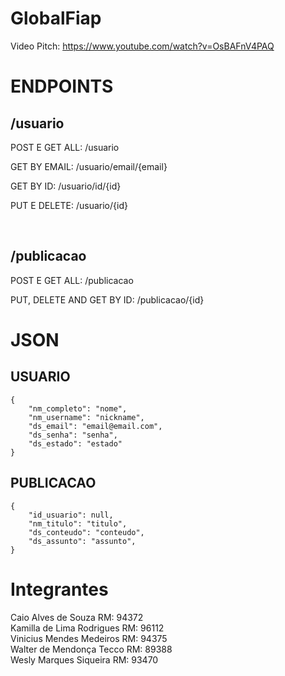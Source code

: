 # GlobalFiap

Video Pitch: https://www.youtube.com/watch?v=OsBAFnV4PAQ <br/>


# ENDPOINTS

<h2>/usuario</h2>
  
  POST E GET ALL: /usuario

  GET BY EMAIL: /usuario/email/{email}
  
  GET BY ID: /usuario/id/{id}

  PUT E DELETE: /usuario/{id}
  
<br/>

<h2>/publicacao</h2>

  POST E GET ALL: /publicacao
  
  PUT, DELETE AND GET BY ID: /publicacao/{id}

# JSON

  <h2>USUARIO</h2>
  
    {
        "nm_completo": "nome",
        "nm_username": "nickname",
        "ds_email": "email@email.com",
        "ds_senha": "senha",
        "ds_estado": "estado"
    }
  
  <h2>PUBLICACAO</h2>
  
    {
        "id_usuario": null,
        "nm_titulo": "titulo",
        "ds_conteudo": "conteudo",
        "ds_assunto": "assunto",
    }
  
# Integrantes

Caio Alves de Souza RM: 94372 <br/>
Kamilla de Lima Rodrigues RM: 96112 <br/>
Vinicius Mendes Medeiros RM: 94375 <br/>
Walter de Mendonça Tecco RM: 89388 <br/>
Wesly Marques Siqueira RM: 93470
